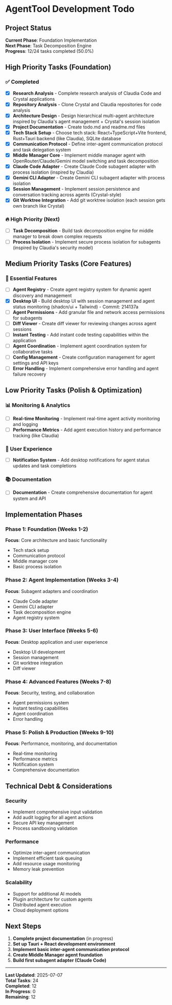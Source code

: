 # AgentTool Development Todo

## Project Status
**Current Phase**: Foundation Implementation  
**Next Phase**: Task Decomposition Engine  
**Progress**: 12/24 tasks completed (50.0%)

## High Priority Tasks (Foundation)

### ✅ Completed
- [x] **Research Analysis** - Complete research analysis of Claudia Code and Crystal applications
- [x] **Repository Analysis** - Clone Crystal and Claudia repositories for code analysis  
- [x] **Architecture Design** - Design hierarchical multi-agent architecture inspired by Claudia's agent management + Crystal's session isolation
- [x] **Project Documentation** - Create todo.md and readme.md files
- [x] **Tech Stack Setup** - Choose tech stack: React+TypeScript+Vite frontend, Rust+Tauri backend (like Claudia), SQLite database
- [x] **Communication Protocol** - Define inter-agent communication protocol and task delegation system
- [x] **Middle Manager Core** - Implement middle manager agent with OpenRouter/Claude/Gemini model switching and task decomposition
- [x] **Claude Code Adapter** - Create Claude Code subagent adapter with process isolation (inspired by Claudia)
- [x] **Gemini CLI Adapter** - Create Gemini CLI subagent adapter with process isolation
- [x] **Session Management** - Implement session persistence and conversation tracking across agents (Crystal-style)
- [x] **Git Worktree Integration** - Add git worktree isolation (each session gets own branch like Crystal)

### 🔥 High Priority (Next)
- [ ] **Task Decomposition** - Build task decomposition engine for middle manager to break down complex requests
- [ ] **Process Isolation** - Implement secure process isolation for subagents (inspired by Claudia's security model)

## Medium Priority Tasks (Core Features)

### 🎯 Essential Features
- [ ] **Agent Registry** - Create agent registry system for dynamic agent discovery and management
- [x] **Desktop UI** - Build desktop UI with session management and agent status monitoring (shadcn/ui + Tailwind) - Commit: 214137a
- [ ] **Agent Permissions** - Add granular file and network access permissions for subagents
- [ ] **Diff Viewer** - Create diff viewer for reviewing changes across agent sessions
- [ ] **Instant Testing** - Add instant code testing capabilities within the application
- [ ] **Agent Coordination** - Implement agent coordination system for collaborative tasks
- [ ] **Config Management** - Create configuration management for agent settings and API keys
- [ ] **Error Handling** - Implement comprehensive error handling and agent failure recovery

## Low Priority Tasks (Polish & Optimization)

### 📊 Monitoring & Analytics
- [ ] **Real-time Monitoring** - Implement real-time agent activity monitoring and logging
- [ ] **Performance Metrics** - Add agent execution history and performance tracking (like Claudia)

### 🔔 User Experience
- [ ] **Notification System** - Add desktop notifications for agent status updates and task completions

### 📚 Documentation
- [ ] **Documentation** - Create comprehensive documentation for agent system and API

## Implementation Phases

### Phase 1: Foundation (Weeks 1-2)
**Focus**: Core architecture and basic functionality
- Tech stack setup
- Communication protocol
- Middle manager core
- Basic process isolation

### Phase 2: Agent Implementation (Weeks 3-4)
**Focus**: Subagent adapters and coordination
- Claude Code adapter
- Gemini CLI adapter
- Task decomposition engine
- Agent registry system

### Phase 3: User Interface (Weeks 5-6)
**Focus**: Desktop application and user experience
- Desktop UI development
- Session management
- Git worktree integration
- Diff viewer

### Phase 4: Advanced Features (Weeks 7-8)
**Focus**: Security, testing, and collaboration
- Agent permissions system
- Instant testing capabilities
- Agent coordination
- Error handling

### Phase 5: Polish & Production (Weeks 9-10)
**Focus**: Performance, monitoring, and documentation
- Real-time monitoring
- Performance metrics
- Notification system
- Comprehensive documentation

## Technical Debt & Considerations

### Security
- Implement comprehensive input validation
- Add audit logging for all agent actions
- Secure API key management
- Process sandboxing validation

### Performance
- Optimize inter-agent communication
- Implement efficient task queuing
- Add resource usage monitoring
- Memory leak prevention

### Scalability
- Support for additional AI models
- Plugin architecture for custom agents
- Distributed agent execution
- Cloud deployment options

## Next Steps

1. **Complete project documentation** (in progress)
2. **Set up Tauri + React development environment**
3. **Implement basic inter-agent communication protocol**
4. **Create Middle Manager agent foundation**
5. **Build first subagent adapter (Claude Code)**

---

**Last Updated**: 2025-07-07  
**Total Tasks**: 24  
**Completed**: 12  
**In Progress**: 0  
**Remaining**: 12